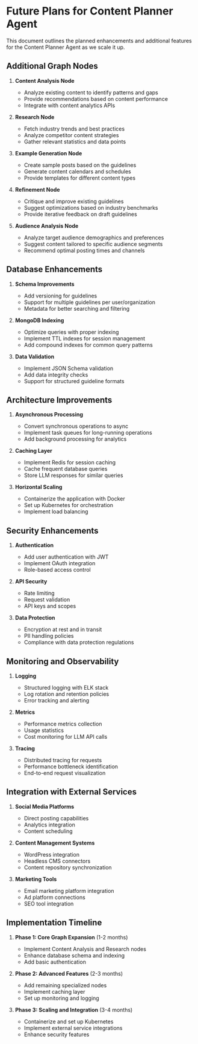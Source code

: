 # Future Plans for Content Planner Agent

This document outlines the planned enhancements and additional features for the Content Planner Agent as we scale it up.

## Additional Graph Nodes

1. **Content Analysis Node**
   - Analyze existing content to identify patterns and gaps
   - Provide recommendations based on content performance
   - Integrate with content analytics APIs

2. **Research Node**
   - Fetch industry trends and best practices
   - Analyze competitor content strategies
   - Gather relevant statistics and data points

3. **Example Generation Node**
   - Create sample posts based on the guidelines
   - Generate content calendars and schedules
   - Provide templates for different content types

4. **Refinement Node**
   - Critique and improve existing guidelines
   - Suggest optimizations based on industry benchmarks
   - Provide iterative feedback on draft guidelines

5. **Audience Analysis Node**
   - Analyze target audience demographics and preferences
   - Suggest content tailored to specific audience segments
   - Recommend optimal posting times and channels

## Database Enhancements

1. **Schema Improvements**
   - Add versioning for guidelines
   - Support for multiple guidelines per user/organization
   - Metadata for better searching and filtering

2. **MongoDB Indexing**
   - Optimize queries with proper indexing
   - Implement TTL indexes for session management
   - Add compound indexes for common query patterns

3. **Data Validation**
   - Implement JSON Schema validation
   - Add data integrity checks
   - Support for structured guideline formats

## Architecture Improvements

1. **Asynchronous Processing**
   - Convert synchronous operations to async
   - Implement task queues for long-running operations
   - Add background processing for analytics

2. **Caching Layer**
   - Implement Redis for session caching
   - Cache frequent database queries
   - Store LLM responses for similar queries

3. **Horizontal Scaling**
   - Containerize the application with Docker
   - Set up Kubernetes for orchestration
   - Implement load balancing

## Security Enhancements

1. **Authentication**
   - Add user authentication with JWT
   - Implement OAuth integration
   - Role-based access control

2. **API Security**
   - Rate limiting
   - Request validation
   - API keys and scopes

3. **Data Protection**
   - Encryption at rest and in transit
   - PII handling policies
   - Compliance with data protection regulations

## Monitoring and Observability

1. **Logging**
   - Structured logging with ELK stack
   - Log rotation and retention policies
   - Error tracking and alerting

2. **Metrics**
   - Performance metrics collection
   - Usage statistics
   - Cost monitoring for LLM API calls

3. **Tracing**
   - Distributed tracing for requests
   - Performance bottleneck identification
   - End-to-end request visualization

## Integration with External Services

1. **Social Media Platforms**
   - Direct posting capabilities
   - Analytics integration
   - Content scheduling

2. **Content Management Systems**
   - WordPress integration
   - Headless CMS connectors
   - Content repository synchronization

3. **Marketing Tools**
   - Email marketing platform integration
   - Ad platform connections
   - SEO tool integration

## Implementation Timeline

1. **Phase 1: Core Graph Expansion** (1-2 months)
   - Implement Content Analysis and Research nodes
   - Enhance database schema and indexing
   - Add basic authentication

2. **Phase 2: Advanced Features** (2-3 months)
   - Add remaining specialized nodes
   - Implement caching layer
   - Set up monitoring and logging

3. **Phase 3: Scaling and Integration** (3-4 months)
   - Containerize and set up Kubernetes
   - Implement external service integrations
   - Enhance security features 